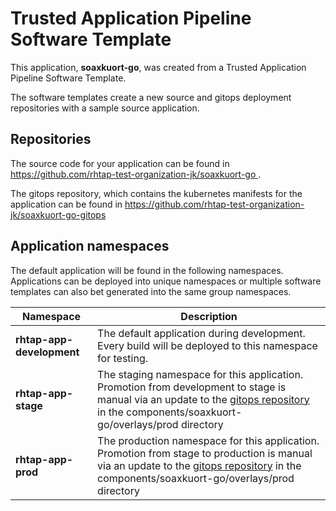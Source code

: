 # Trusted Application Pipeline Software Template

This application, **soaxkuort-go**, was created from a Trusted Application Pipeline Software Template.

The software templates create a new source and gitops deployment repositories with a sample source application. 

## Repositories

The source code for your application can be found in [https://github.com/rhtap-test-organization-jk/soaxkuort-go ](https://github.com/rhtap-test-organization-jk/soaxkuort-go ).
 
The gitops repository, which contains the kubernetes manifests for the application can be found in 
[https://github.com/rhtap-test-organization-jk/soaxkuort-go-gitops ](https://github.com/rhtap-test-organization-jk/soaxkuort-go-gitops ) 

## Application namespaces 

The default application will be found in the following namespaces. Applications can be deployed into unique namespaces or multiple software templates can also bet generated into the same group namespaces.  

|  Namespace   |  Description   |  
| -------- | -------- |   
| **rhtap-app-development** | The default application during development. Every build will be deployed to this namespace for testing. | 
| **rhtap-app-stage** | The staging namespace for this application. Promotion from development to stage is manual via an update to the [gitops repository](https://github.com/rhtap-test-organization-jk/soaxkuort-go-gitops ) in the components/soaxkuort-go/overlays/prod directory |  
| **rhtap-app-prod** | The production namespace for this application. Promotion from stage to production is manual via an update to the [gitops repository](https://github.com/rhtap-test-organization-jk/soaxkuort-go-gitops ) in the components/soaxkuort-go/overlays/prod directory | 